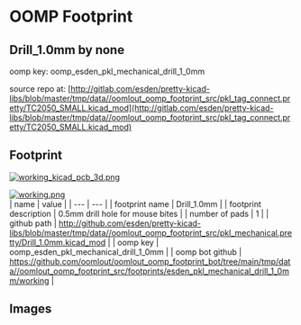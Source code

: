 # OOMP Footprint  
## Drill_1.0mm  by none  
  
oomp key: oomp_esden_pkl_mechanical_drill_1_0mm  
  
source repo at: [http://gitlab.com/esden/pretty-kicad-libs/blob/master/tmp/data//oomlout_oomp_footprint_src/pkl_tag_connect.pretty/TC2050_SMALL.kicad_mod](http://gitlab.com/esden/pretty-kicad-libs/blob/master/tmp/data//oomlout_oomp_footprint_src/pkl_tag_connect.pretty/TC2050_SMALL.kicad_mod)  
## Footprint  
  
[![working_kicad_pcb_3d.png](working_kicad_pcb_3d_600.png)](working_kicad_pcb_3d.png)  
  
[![working.png](working_600.png)](working.png)  
| name | value | 
| --- | --- | 
| footprint name | Drill_1.0mm | 
| footprint description | 0.5mm drill hole for mouse bites | 
| number of pads | 1 | 
| github path | http://github.com/esden/pretty-kicad-libs/blob/master/tmp/data//oomlout_oomp_footprint_src/pkl_mechanical.pretty/Drill_1.0mm.kicad_mod | 
| oomp key | oomp_esden_pkl_mechanical_drill_1_0mm | 
| oomp bot github | https://github.com/oomlout/oomlout_oomp_footprint_bot/tree/main/tmp/data//oomlout_oomp_footprint_src/footprints/esden_pkl_mechanical_drill_1_0mm/working | 
## Images  
